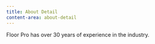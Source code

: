 ```yaml
---
title: About Detail
content-area: about-detail
---
```


Floor Pro has over 30 years of experience in the industry.